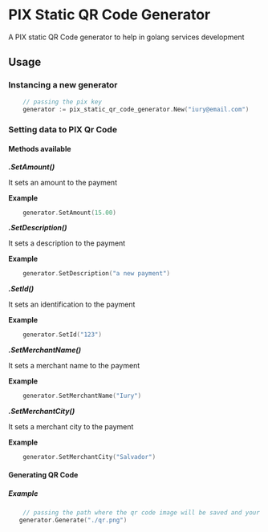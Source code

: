 # PIX Static QR Code Generator

A PIX static QR Code generator to help in golang services development 

## Usage

### Instancing a new generator

```go
    // passing the pix key
    generator := pix_static_qr_code_generator.New("iury@email.com")
```

### Setting data to PIX Qr Code

#### Methods available

***.SetAmount()***

It sets an amount to the payment

**Example**
```go
    generator.SetAmount(15.00)
```
***.SetDescription()***

It sets a description to the payment

**Example**
```go
    generator.SetDescription("a new payment")
```

***.SetId()***

It sets an identification to the payment

**Example**
```go
    generator.SetId("123")
```
***.SetMerchantName()***

It sets a merchant name to the payment

**Example**
```go
    generator.SetMerchantName("Iury")
```
***.SetMerchantCity()***

It sets a merchant city to the payment

**Example**
```go
    generator.SetMerchantCity("Salvador")
```
#### Generating QR Code

##### Example

```go
    // passing the path where the qr code image will be saved and your file name
   generator.Generate("./qr.png")
```
